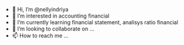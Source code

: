 - 👋 Hi, I’m @nellyindriya
- 👀 I’m interested in accounting financial
- 🌱 I’m currently learning financial statement, analisys ratio financial
- 💞️ I’m looking to collaborate on ...
- 📫 How to reach me ...

<!---
nellyindriya/nellyindriya is a ✨ special ✨ repository because its `README.md` (this file) appears on your GitHub profile.
You can click the Preview link to take a look at your changes.
--->
